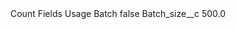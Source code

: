 <?xml version="1.0" encoding="UTF-8"?>
<CustomMetadata xmlns="http://soap.sforce.com/2006/04/metadata" xmlns:xsi="http://www.w3.org/2001/XMLSchema-instance" xmlns:xsd="http://www.w3.org/2001/XMLSchema">
    <label>Count Fields Usage Batch</label>
    <protected>false</protected>
    <values>
        <field>Batch_size__c</field>
        <value xsi:type="xsd:double">500.0</value>
    </values>
</CustomMetadata>
